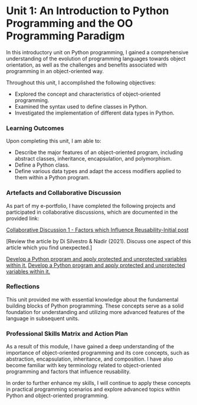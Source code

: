 # Unit 1: An Introduction to Python Programming and the OO Programming Paradigm

In this introductory unit on Python programming, I gained a comprehensive understanding of the evolution of programming languages towards object orientation, as well as the challenges and benefits associated with programming in an object-oriented way.

Throughout this unit, I accomplished the following objectives:
 - Explored the concept and characteristics of object-oriented programming.
 - Examined the syntax used to define classes in Python.
 - Investigated the implementation of different data types in Python.
  
### Learning Outcomes
Upon completing this unit, I am able to:
 - Describe the major features of an object-oriented program, including abstract classes, inheritance, encapsulation, and polymorphism.
 - Define a Python class.
 - Define various data types and adapt the access modifiers applied to them within a Python program.

### Artefacts and Collaborative Discussion 
As part of my e-portfolio, I have completed the following projects and participated in collaborative discussions, which are documented in the provided link:

[Collaborative Discussion 1 - Factors which Influence Reusability-Initial post](https://helenhelene.github.io/eportfolio/pdf/Module02_Discussion1_Initial.pdf)

[Review the article by Di Silvestro & Nadir (2021). Discuss one aspect of this article which you find unexpected.]

[Develop a Python program and apply protected and unprotected variables within it.](code/Module02_Unit01_ProtectedUnprotectedVariables.md)
[Develop a Python program and apply protected and unprotected variables within it.](https://helenhelene.github.io/eportfolio/code/Module02_Unit01_ProtectedUnprotectedVariables.md)

### Reflections
This unit provided me with essential knowledge about the fundamental building blocks of Python programming. These concepts serve as a solid foundation for understanding and utilizing more advanced features of the language in subsequent units.

### Professional Skills Matrix and Action Plan
As a result of this module, I have gained a deep understanding of the importance of object-oriented programming and its core concepts, such as abstraction, encapsulation, inheritance, and composition. I have also become familiar with key terminology related to object-oriented programming and factors that influence reusability.

In order to further enhance my skills, I will continue to apply these concepts in practical programming scenarios and explore advanced topics within Python and object-oriented programming.
